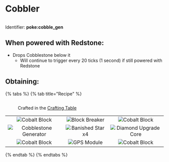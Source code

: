 # Cobbler



<figure><img src="https://github.com/user-attachments/assets/706de320-8301-454e-b64d-871aadf2d8fd" alt=""><figcaption></figcaption></figure>

Identifier: **poke:cobble\_gen**

## When powered with <img src="https://minecraft.wiki/images/thumb/Redstone_Dust_JE2_BE2.png/150px-Redstone_Dust_JE2_BE2.png?8cf17" alt="" data-size="line">Redstone:

* Drops <img src="https://minecraft.wiki/images/thumb/Cobblestone.png/150px-Cobblestone.png?45867" alt="" data-size="line">Cobblestone below it
  * Will continue to trigger every 20 ticks (1 second) if still powered with <img src="https://minecraft.wiki/images/thumb/Redstone_Dust_JE2_BE2.png/150px-Redstone_Dust_JE2_BE2.png?8cf17" alt="" data-size="line">Redstone



## Obtaining:

{% tabs %}
{% tab title="Recipe" %}
<figure><img src="https://minecraft.wiki/images/thumb/Crafting_Table_JE4_BE3.png/150px-Crafting_Table_JE4_BE3.png?5767f" alt=""><figcaption><p>Crafted in the <a href="https://minecraft.wiki/w/Crafting_Table">Crafting Table</a></p></figcaption></figure>

|                                                                                                  |                                                                                                            |                                                                                                                |
| :----------------------------------------------------------------------------------------------: | :--------------------------------------------------------------------------------------------------------: | :------------------------------------------------------------------------------------------------------------: |
| ![Cobalt Block](https://github.com/user-attachments/assets/4a13c762-0f6f-40af-84e8-d50db1294a5d) |      ![Block Breaker](https://github.com/user-attachments/assets/59e91e4a-dab2-4e5f-806e-1af64adc4099)     |        ![Cobalt Block](https://github.com/user-attachments/assets/4a13c762-0f6f-40af-84e8-d50db1294a5d)        |
|           <img src="broken-reference" alt="Cobblestone Generator" data-size="original">          | ![Banished Star x4](https://github.com/ItsMePok/PFE/assets/136857747/fe59da80-6212-4204-9d12-39e0bdbc55ff) | ![Diamond Upgrade Core](https://github.com/ItsMePok/PFE/assets/136857747/cd2e69eb-3e99-470c-89c4-ddf91c05de21) |
| ![Cobalt Block](https://github.com/user-attachments/assets/4a13c762-0f6f-40af-84e8-d50db1294a5d) |       ![GPS Module](https://github.com/user-attachments/assets/e86a7ee9-4449-47a6-9164-6b435c473780)       |        ![Cobalt Block](https://github.com/user-attachments/assets/4a13c762-0f6f-40af-84e8-d50db1294a5d)        |
{% endtab %}
{% endtabs %}
